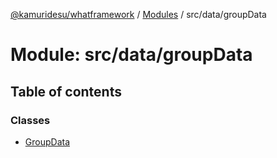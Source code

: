 [@kamuridesu/whatframework](../README.md) / [Modules](../modules.md) / src/data/groupData

# Module: src/data/groupData

## Table of contents

### Classes

- [GroupData](../classes/src_data_groupData.GroupData.md)
